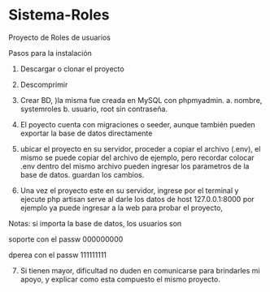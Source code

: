 # Sistema-Roles
Proyecto de Roles de usuarios

Pasos para la instalación

1. Descargar o clonar el proyecto
2. Descomprimir
3. Crear BD, )la misma fue creada en MySQL con phpmyadmin.
a. nombre, systemroles
b. usuario, root
sin contraseña.

4. El poyecto cuenta con migraciones o seeder, aunque también pueden exportar la base de datos directamente

5. ubicar el proyecto en su servidor, proceder a copiar el archivo (.env),
el mismo se puede copiar del archivo de ejemplo, pero recordar colocar .env
dentro del mismo archivo pueden ingresar los parametros de la base de datos.
guardan los cambios.

6. Una vez el proyecto este en su servidor, ingrese por el terminal y ejecute php artisan serve
al darle los datos de host 127.0.0.1:8000 por ejemplo ya puede ingresar a la web para probar el proyecto,


Notas: si importa la base de datos, los usuarios son

soporte con el passw 000000000 

dperea con el passw 111111111

7. Si tienen mayor, dificultad no duden en comunicarse para brindarles mi apoyo, y explicar como esta compuesto el mismo proyecto.

